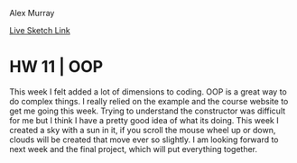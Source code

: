 Alex Murray

[Live Sketch Link](https://a25murray.github.io/120-work/HW11/)


# HW 11 | OOP
This week I felt added a lot of dimensions to coding. OOP is a great way to do complex things. I really relied on the example and the course website to get me going this week. Trying to understand the constructor was difficult for me but I think I have a pretty good idea of what its doing. This week I created a sky with a sun in it, if you scroll the mouse wheel up or down, clouds will be created that move ever so slightly. I am looking forward to next week and the final project, which will put everything together.
